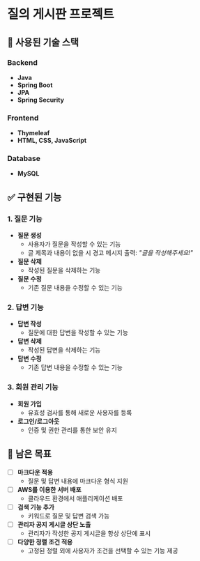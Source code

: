 # **질의 게시판 프로젝트**

## **📌 사용된 기술 스택**
### **Backend**
- **Java**
- **Spring Boot**
- **JPA**
- **Spring Security**

### **Frontend**
- **Thymeleaf**
- **HTML, CSS, JavaScript**

### **Database**
- **MySQL**  


##

## **✅ 구현된 기능**
### **1. 질문 기능**
- **질문 생성**
    - 사용자가 질문을 작성할 수 있는 기능
    - 글 제목과 내용이 없을 시 경고 메시지 출력: *"글을 작성해주세요!"*
- **질문 삭제**
    - 작성된 질문을 삭제하는 기능
- **질문 수정**
    - 기존 질문 내용을 수정할 수 있는 기능

### **2. 답변 기능**
- **답변 작성**
    - 질문에 대한 답변을 작성할 수 있는 기능
- **답변 삭제**
    - 작성된 답변을 삭제하는 기능
- **답변 수정**
    - 기존 답변 내용을 수정할 수 있는 기능

### **3. 회원 관리 기능**
- **회원 가입**
    - 유효성 검사를 통해 새로운 사용자를 등록
- **로그인/로그아웃**
    - 인증 및 권한 관리를 통한 보안 유지

##

## **🚀 남은 목표**
- [ ] **마크다운 적용**
    - 질문 및 답변 내용에 마크다운 형식 지원
- [ ] **AWS를 이용한 서버 배포**
    - 클라우드 환경에서 애플리케이션 배포
- [ ] **검색 기능 추가**
    - 키워드로 질문 및 답변 검색 가능
- [ ] **관리자 공지 게시글 상단 노출**
    - 관리자가 작성한 공지 게시글을 항상 상단에 표시
- [ ] **다양한 정렬 조건 적용**
    - 고정된 정렬 외에 사용자가 조건을 선택할 수 있는 기능 제공  
